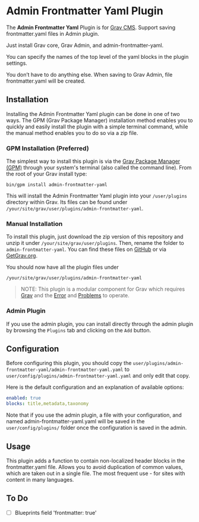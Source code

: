 # Admin Frontmatter Yaml Plugin

The **Admin Frontmatter Yaml** Plugin is for [Grav CMS](http://github.com/getgrav/grav). Support saving frontmatter.yaml files in Admin plugin.

Just install Grav core, Grav Admin, and admin-frontmatter-yaml.

You can specify the names of the top level of the yaml blocks in the plugin settings.

You don’t have to do anything else.
When saving to Grav Admin, file frontmatter.yaml will be created.


## Installation

Installing the Admin Frontmatter Yaml plugin can be done in one of two ways. The GPM (Grav Package Manager) installation method enables you to quickly and easily install the plugin with a simple terminal command, while the manual method enables you to do so via a zip file.

### GPM Installation (Preferred)

The simplest way to install this plugin is via the [Grav Package Manager (GPM)](http://learn.getgrav.org/advanced/grav-gpm) through your system's terminal (also called the command line).  From the root of your Grav install type:

    bin/gpm install admin-frontmatter-yaml

This will install the Admin Frontmatter Yaml plugin into your `/user/plugins` directory within Grav. Its files can be found under `/your/site/grav/user/plugins/admin-frontmatter-yaml`.

### Manual Installation

To install this plugin, just download the zip version of this repository and unzip it under `/your/site/grav/user/plugins`. Then, rename the folder to `admin-frontmatter-yaml`. You can find these files on [GitHub](https://github.com/igk1972/grav-plugin-admin-frontmatter-yaml) or via [GetGrav.org](http://getgrav.org/downloads/plugins#extras).

You should now have all the plugin files under

    /your/site/grav/user/plugins/admin-frontmatter-yaml

> NOTE: This plugin is a modular component for Grav which requires [Grav](http://github.com/getgrav/grav) and the [Error](https://github.com/getgrav/grav-plugin-error) and [Problems](https://github.com/getgrav/grav-plugin-problems) to operate.

### Admin Plugin

If you use the admin plugin, you can install directly through the admin plugin by browsing the `Plugins` tab and clicking on the `Add` button.

## Configuration

Before configuring this plugin, you should copy the `user/plugins/admin-frontmatter-yaml/admin-frontmatter-yaml.yaml` to `user/config/plugins/admin-frontmatter-yaml.yaml` and only edit that copy.

Here is the default configuration and an explanation of available options:

```yaml
enabled: true
blocks: title,metadata,taxonomy
```

Note that if you use the admin plugin, a file with your configuration, and named admin-frontmatter-yaml.yaml will be saved in the `user/config/plugins/` folder once the configuration is saved in the admin.

## Usage

This plugin adds a function to contain non-localized header blocks in the frontmatter.yaml file.
Allows you to avoid duplication of common values, which are taken out in a single file.
The most frequent use - for sites with content in many languages.

## To Do

- [ ] Blueprints field 'frontmatter: true'
